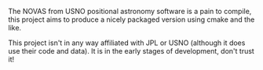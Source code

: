 The NOVAS from USNO positional astronomy software is a pain to compile, this project aims to produce a nicely packaged version using cmake and the like.

This project isn't in any way affiliated with JPL or USNO (although it does use their code and data). It is in the early stages of development, don't trust it!